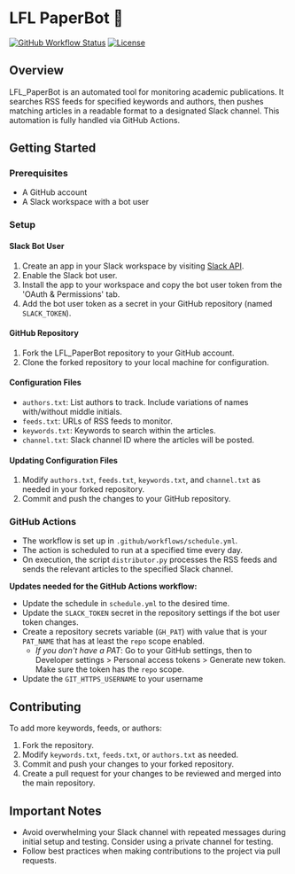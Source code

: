 # LFL PaperBot :robot:

[![GitHub Workflow Status](https://img.shields.io/github/workflow/status/LFL-Lab/LFL_PaperBot/CI)](https://github.com/LFL-Lab/LFL_PaperBot/actions)
[![License](https://img.shields.io/github/license/LFL-Lab/LFL_PaperBot)](https://github.com/LFL-Lab/LFL_PaperBot/blob/main/LICENSE)

## Overview

LFL_PaperBot is an automated tool for monitoring academic publications. It searches RSS feeds for specified keywords and authors, then pushes matching articles in a readable format to a designated Slack channel. This automation is fully handled via GitHub Actions.

## Getting Started

### Prerequisites

- A GitHub account
- A Slack workspace with a bot user

### Setup

#### Slack Bot User

1. Create an app in your Slack workspace by visiting [Slack API](https://api.slack.com/apps).
2. Enable the Slack bot user.
3. Install the app to your workspace and copy the bot user token from the 'OAuth & Permissions' tab.
4. Add the bot user token as a secret in your GitHub repository (named `SLACK_TOKEN`).

#### GitHub Repository

1. Fork the LFL_PaperBot repository to your GitHub account.
2. Clone the forked repository to your local machine for configuration.

#### Configuration Files

- `authors.txt`: List authors to track. Include variations of names with/without middle initials.
- `feeds.txt`: URLs of RSS feeds to monitor.
- `keywords.txt`: Keywords to search within the articles.
- `channel.txt`: Slack channel ID where the articles will be posted.

#### Updating Configuration Files

1. Modify `authors.txt`, `feeds.txt`, `keywords.txt`, and `channel.txt` as needed in your forked repository.
2. Commit and push the changes to your GitHub repository.

### GitHub Actions

- The workflow is set up in `.github/workflows/schedule.yml`.
- The action is scheduled to run at a specified time every day.
- On execution, the script `distributor.py` processes the RSS feeds and sends the relevant articles to the specified Slack channel.

**Updates needed for the GitHub Actions workflow:**

- Update the schedule in `schedule.yml` to the desired time.
- Update the `SLACK_TOKEN` secret in the repository settings if the bot user token changes.
- Create a repository secrets variable (`GH_PAT`) with value that is your `PAT_NAME` that has at least the `repo` scope enabled.
  - _If you don't have a PAT_: Go to your GitHub settings, then to Developer settings > Personal access tokens > Generate new token. Make sure the token has the `repo` scope.
- Update the `GIT_HTTPS_USERNAME` to your username

## Contributing

To add more keywords, feeds, or authors:

1. Fork the repository.
2. Modify `keywords.txt`, `feeds.txt`, or `authors.txt` as needed.
3. Commit and push your changes to your forked repository.
4. Create a pull request for your changes to be reviewed and merged into the main repository.

## Important Notes

- Avoid overwhelming your Slack channel with repeated messages during initial setup and testing. Consider using a private channel for testing.
- Follow best practices when making contributions to the project via pull requests.
